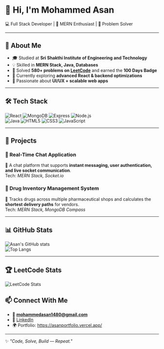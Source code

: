 # 👋 Hi, I'm Mohammed Asan  

💻 Full Stack Developer | 🚀 MERN Enthusiast | 🔧 Problem Solver  

---

## 🌟 About Me
- 🎓 Studied at **Sri Shakthi Institute of Engineering and Technology**  
- 💡 Skilled in **MERN Stack, Java, Databases**  
- 🧩 Solved **580+ problems on [LeetCode](https://leetcode.com/u/mohammed_asan/)** and earned the **100 Days Badge**  
- 🌱 Currently exploring **advanced React & backend optimizations**  
- 🎯 Passionate about **UI/UX + scalable web apps**  

---

## 🛠 Tech Stack

![React](https://img.shields.io/badge/React-20232A?style=for-the-badge&logo=react&logoColor=61DAFB)
![MongoDB](https://img.shields.io/badge/MongoDB-4ea94b?style=for-the-badge&logo=mongodb&logoColor=white)
![Express](https://img.shields.io/badge/Express.js-000000?style=for-the-badge&logo=express&logoColor=white)
![Node.js](https://img.shields.io/badge/Node.js-339933?style=for-the-badge&logo=nodedotjs&logoColor=white)  
![Java](https://img.shields.io/badge/Java-ED8B00?style=for-the-badge&logo=openjdk&logoColor=white)
![HTML5](https://img.shields.io/badge/HTML5-DD4B25?style=for-the-badge&logo=html5&logoColor=white)
![CSS3](https://img.shields.io/badge/CSS3-1572B6?style=for-the-badge&logo=css3)
![JavaScript](https://img.shields.io/badge/JavaScript-F7DF1E?style=for-the-badge&logo=javascript&logoColor=black)

---

## 🚀 Projects

### 💬 Real-Time Chat Application
📌 A chat platform that supports **instant messaging, user authentication, and live socket communication**.  
Tech: *MERN Stack, Socket.io*  

### 🏥 Drug Inventory Management System
📌 Tracks drugs across multiple pharmaceutical shops and calculates the **shortest delivery paths** for vendors.  
Tech: *MERN Stack, MongoDB Compass*  

---

## 📊 GitHub Stats

![Asan's GitHub stats](https://github-readme-stats.vercel.app/api?username=mohammedasan&show_icons=true&theme=radical)  
![Top Langs](https://github-readme-stats.vercel.app/api/top-langs/?username=mohammedasan&layout=compact&theme=radical)  

---

## 🏆 LeetCode Stats
![LeetCode Stats](https://leetcard.jacoblin.cool/mohammed_asan?theme=radical&font=Karma&ext=heatmap)

## 📫 Connect With Me
- 📧 **mohammedasan1480@gmail.com**  
- 💼 [LinkedIn](https://linkedin.com/in/YOUR_LINKEDIN)  
- 🌍 Portfolio: https://asanportfolio.vercel.app/

---
✨ *"Code, Solve, Build — Repeat."*
